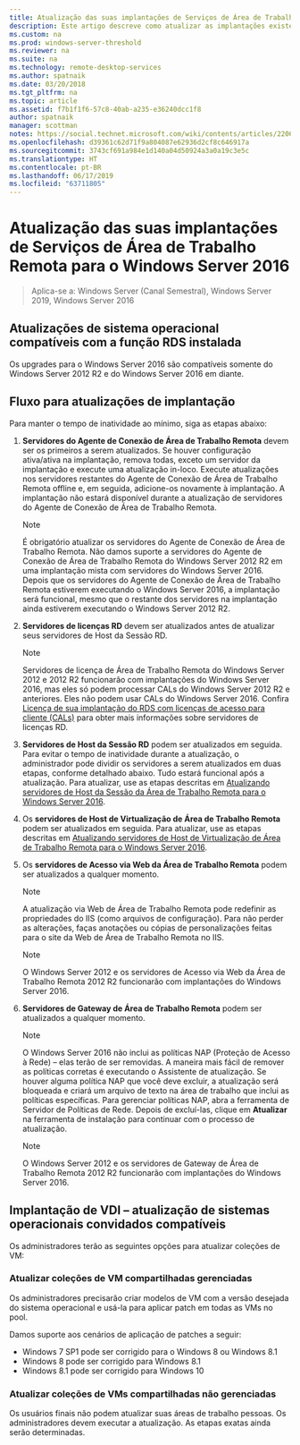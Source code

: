 ```yaml
---
title: Atualização das suas implantações de Serviços de Área de Trabalho Remota para o Windows Server 2016
description: Este artigo descreve como atualizar as implantações existentes de Serviços de Área de Trabalho Remota para o Windows Server 2016.
ms.custom: na
ms.prod: windows-server-threshold
ms.reviewer: na
ms.suite: na
ms.technology: remote-desktop-services
ms.author: spatnaik
ms.date: 03/20/2018
ms.tgt_pltfrm: na
ms.topic: article
ms.assetid: f7b1f1f6-57c8-40ab-a235-e36240dcc1f8
author: spatnaik
manager: scottman
notes: https://social.technet.microsoft.com/wiki/contents/articles/22069.remote-desktop-services-upgrade-guidelines-for-windows-server-2012-r2.aspx
ms.openlocfilehash: d39361c62d71f9a804087e62936d2cf8c646917a
ms.sourcegitcommit: 3743cf691a984e1d140a04d50924a3a0a19c3e5c
ms.translationtype: HT
ms.contentlocale: pt-BR
ms.lasthandoff: 06/17/2019
ms.locfileid: "63711805"
---
```

# <a name="upgrading-your-remote-desktop-services-deployments-to-windows-server-2016"></a>Atualização das suas implantações de Serviços de Área de Trabalho Remota para o Windows Server 2016

>Aplica-se a: Windows Server (Canal Semestral), Windows Server 2019, Windows Server 2016

## <a name="supported-os-upgrades-with-rds-role-installed"></a>Atualizações de sistema operacional compatíveis com a função RDS instalada
Os upgrades para o Windows Server 2016 são compatíveis somente do Windows Server 2012 R2 e do Windows Server 2016 em diante.

## <a name="flow-for-deployment-upgrades"></a>Fluxo para atualizações de implantação
Para manter o tempo de inatividade ao mínimo, siga as etapas abaixo:

1. **Servidores do Agente de Conexão de Área de Trabalho Remota** devem ser os primeiros a serem atualizados. Se houver configuração ativa/ativa na implantação, remova todas, exceto um servidor da implantação e execute uma atualização in-loco. Execute atualizações nos servidores restantes do Agente de Conexão de Área de Trabalho Remota offline e, em seguida, adicione-os novamente à implantação. A implantação não estará disponível durante a atualização de servidores do Agente de Conexão de Área de Trabalho Remota.

   > [!NOTE] 
   > É obrigatório atualizar os servidores do Agente de Conexão de Área de Trabalho Remota. Não damos suporte a servidores do Agente de Conexão de Área de Trabalho Remota do Windows Server 2012 R2 em uma implantação mista com servidores do Windows Server 2016. Depois que os servidores do Agente de Conexão de Área de Trabalho Remota estiverem executando o Windows Server 2016, a implantação será funcional, mesmo que o restante dos servidores na implantação ainda estiverem executando o Windows Server 2012 R2.

2. **Servidores de licenças RD** devem ser atualizados antes de atualizar seus servidores de Host da Sessão RD.
   > [!NOTE] 
   > Servidores de licença de Área de Trabalho Remota do Windows Server 2012 e 2012 R2 funcionarão com implantações do Windows Server 2016, mas eles só podem processar CALs do Windows Server 2012 R2 e anteriores. Eles não podem usar CALs do Windows Server 2016. Confira [Licença de sua implantação do RDS com licenças de acesso para cliente (CALs)](rds-client-access-license.md) para obter mais informações sobre servidores de licenças RD.

3. **Servidores de Host da Sessão RD** podem ser atualizados em seguida. Para evitar o tempo de inatividade durante a atualização, o administrador pode dividir os servidores a serem atualizados em duas etapas, conforme detalhado abaixo. Tudo estará funcional após a atualização. Para atualizar, use as etapas descritas em [Atualizando servidores de Host da Sessão da Área de Trabalho Remota para o Windows Server 2016](upgrade-to-rdsh.md).

4. Os **servidores de Host de Virtualização de Área de Trabalho Remota** podem ser atualizados em seguida. Para atualizar, use as etapas descritas em [Atualizando servidores de Host de Virtualização de Área de Trabalho Remota para o Windows Server 2016](upgrade-to-rdvh.md).

5. Os **servidores de Acesso via Web da Área de Trabalho Remota** podem ser atualizados a qualquer momento.
   > [!NOTE]
   > A atualização via Web de Área de Trabalho Remota pode redefinir as propriedades do IIS (como arquivos de configuração). Para não perder as alterações, faças anotações ou cópias de personalizações feitas para o site da Web de Área de Trabalho Remota no IIS.

   > [!NOTE] 
   > O Windows Server 2012 e os servidores de Acesso via Web da Área de Trabalho Remota 2012 R2 funcionarão com implantações do Windows Server 2016.

6. **Servidores de Gateway de Área de Trabalho Remota** podem ser atualizados a qualquer momento.
   > [!NOTE]
   > O Windows Server 2016 não inclui as políticas NAP (Proteção de Acesso à Rede) – elas terão de ser removidas. A maneira mais fácil de remover as políticas corretas é executando o Assistente de atualização. Se houver alguma política NAP que você deve excluir, a atualização será bloqueada e criará um arquivo de texto na área de trabalho que inclui as políticas específicas. Para gerenciar políticas NAP, abra a ferramenta de Servidor de Políticas de Rede. Depois de excluí-las, clique em **Atualizar** na ferramenta de instalação para continuar com o processo de atualização. 

   > [!NOTE] 
   > O Windows Server 2012 e os servidores de Gateway de Área de Trabalho Remota 2012 R2 funcionarão com implantações do Windows Server 2016.

## <a name="vdi-deployment--supported-guest-os-upgrade"></a>Implantação de VDI – atualização de sistemas operacionais convidados compatíveis
Os administradores terão as seguintes opções para atualizar coleções de VM:

### <a name="upgrade-managed-shared-vm-collections"></a>Atualizar coleções de VM compartilhadas gerenciadas 
Os administradores precisarão criar modelos de VM com a versão desejada do sistema operacional e usá-la para aplicar patch em todas as VMs no pool. 

Damos suporte aos cenários de aplicação de patches a seguir:
- Windows 7 SP1 pode ser corrigido para o Windows 8 ou Windows 8.1
- Windows 8 pode ser corrigido para Windows 8.1
- Windows 8.1 pode ser corrigido para Windows 10

### <a name="upgrade-unmanaged-shared-vm-collections"></a>Atualizar coleções de VMs compartilhadas não gerenciadas 
Os usuários finais não podem atualizar suas áreas de trabalho pessoas. Os administradores devem executar a atualização. As etapas exatas ainda serão determinadas.